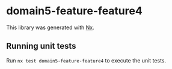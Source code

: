 # domain5-feature-feature4

This library was generated with [Nx](https://nx.dev).

## Running unit tests

Run `nx test domain5-feature-feature4` to execute the unit tests.
